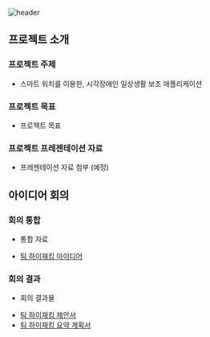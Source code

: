 ![header](https://capsule-render.vercel.app/api?type=waving&color=0&text=TeamHijacking)
## 프로젝트 소개

### 프로젝트 주제
 * 스마트 워치를 이용한, 시각장애인 일상생활 보조 애플리케이션

### 프로젝트 목표
 * 프로젝트 목표

### 프로젝트 프레젠테이션 자료
 * 프레젠테이션 자료 첨부 (예정)

## 아이디어 회의

### 회의 통합
 * 통합 자료
- <a href = "https://drive.google.com/file/d/1PWDy0bk7yWFf5zSxnszCO37uCx1hHFtU/view?usp=sharing">팀 하이재킹 아이디어</a>

### 회의 결과
 * 회의 결과물
- <a href = "https://drive.google.com/file/d/176_STpg_pBsIT_EmeeFJf_z5qdy2MSUh/view?usp=sharing">팀 하이재킹 제안서</a>
- <a href = "https://drive.google.com/file/d/14pNoPenm9NCOFus4_Id3Xb9OWA8gTNcc/view?usp=sharing">팀 하이재킹 요약 계획서</a>
